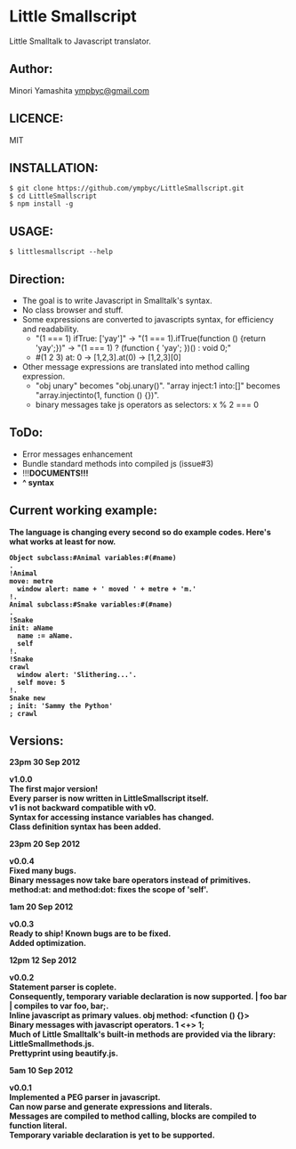 Little Smallscript
==================
Little Smalltalk to Javascript translator.

Author:
-------
Minori Yamashita <ympbyc@gmail.com>

LICENCE:
--------
MIT

INSTALLATION:
-------------

```shell
$ git clone https://github.com/ympbyc/LittleSmallscript.git
$ cd LittleSmallscript
$ npm install -g
```

USAGE:
------

```shell
$ littlesmallscript --help
```

Direction:
----------
* The goal is to write Javascript in Smalltalk's syntax.
* No class browser and stuff.
* Some expressions are converted to javascripts syntax, for efficiency and readability.
  * "(1 === 1) ifTrue: ['yay']" -> "(1 === 1).ifTrue(function () {return 'yay';})" -> "(1 === 1) ? (function { 'yay'; })() : void 0;"
  * #(1 2 3) at: 0 -> [1,2,3].at(0) -> [1,2,3][0]
* Other message expressions are translated into method calling expression.
  * "obj unary" becomes "obj.unary()". "array inject:1 into:[]" becomes "array.injectinto(1, function () {})".
  * binary messages take js operators as selectors: x % 2 === 0

ToDo:
-----
* Error messages enhancement
* Bundle standard methods into compiled js (issue#3)
* !!!<strong>DOCUMENTS<strong>!!!
* ^ syntax

Current working example:
------------------------
The language is changing every second so do example codes. Here's what works at least for now.

```smalltalk
Object subclass:#Animal variables:#(#name)
.
!Animal
move: metre
  window alert: name + ' moved ' + metre + 'm.'
!.
Animal subclass:#Snake variables:#(#name)
.
!Snake
init: aName
  name := aName.
  self
!.
!Snake
crawl
  window alert: 'Slithering...'.
  self move: 5
!.
Snake new
; init: 'Sammy the Python'
; crawl
```

Versions:
----------

23pm 30 Sep 2012

v1.0.0  
The first major version!  
Every parser is now written in LittleSmallscript itself.  
v1 is not backward compatible with v0.  
Syntax for accessing instance variables has changed.  
Class definition syntax has been added.  

23pm 20 Sep 2012

v0.0.4  
Fixed many bugs.    
Binary messages now take bare operators instead of primitives.  
method:at: and method:dot: fixes the scope of 'self'.

1am 20 Sep 2012

v0.0.3  
Ready to ship! Known bugs are to be fixed.  
Added optimization.

12pm 12 Sep 2012  

v0.0.2  
Statement parser is coplete.  
Consequently, temporary variable declaration is now supported. | foo bar | compiles to var foo, bar;.  
Inline javascript as primary values. obj method: <function () {}>  
Binary messages with javascript operators. 1 <+> 1;  
Much of Little Smalltalk's built-in methods are provided via the library: LittleSmallmethods.js.  
Prettyprint using beautify.js.  

5am 10 Sep 2012  

v0.0.1  
Implemented a PEG parser in javascript.  
Can now parse and generate expressions and literals.  
Messages are compiled to method calling, blocks are compiled to function literal.  
Temporary variable declaration is yet to be supported.  